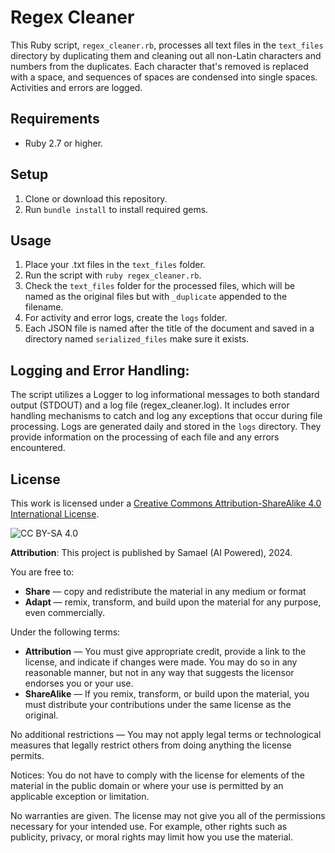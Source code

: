 # Regex Cleaner

This Ruby script, `regex_cleaner.rb`, processes all text files in the `text_files` directory by duplicating them and cleaning out all non-Latin characters and numbers from the duplicates. Each character that's removed is replaced with a space, and sequences of spaces are condensed into single spaces. Activities and errors are logged.

## Requirements

- Ruby 2.7 or higher.

## Setup

1. Clone or download this repository.
2. Run `bundle install` to install required gems.

## Usage

1. Place your .txt files in the `text_files` folder.
2. Run the script with `ruby regex_cleaner.rb`.
3. Check the `text_files` folder for the processed files, which will be named as the original files but with `_duplicate` appended to the filename.
4. For activity and error logs, create the `logs` folder.
5. Each JSON file is named after the title of the document and saved in a directory named `serialized_files` make sure it exists.

## Logging and Error Handling:

The script utilizes a Logger to log informational messages to both standard output (STDOUT) and a log file (regex_cleaner.log).
It includes error handling mechanisms to catch and log any exceptions that occur during file processing.
Logs are generated daily and stored in the `logs` directory. They provide information on the processing of each file and any errors encountered.


## License
This work is licensed under a [Creative Commons Attribution-ShareAlike 4.0 International License](http://creativecommons.org/licenses/by-sa/4.0/).

![CC BY-SA 4.0](https://i.creativecommons.org/l/by-sa/4.0/88x31.png)

**Attribution**: This project is published by Samael (AI Powered), 2024.

You are free to:
- **Share** — copy and redistribute the material in any medium or format
- **Adapt** — remix, transform, and build upon the material for any purpose, even commercially.

Under the following terms:
- **Attribution** — You must give appropriate credit, provide a link to the license, and indicate if changes were made. You may do so in any reasonable manner, but not in any way that suggests the licensor endorses you or your use.
- **ShareAlike** — If you remix, transform, or build upon the material, you must distribute your contributions under the same license as the original.

No additional restrictions — You may not apply legal terms or technological measures that legally restrict others from doing anything the license permits.

Notices:
You do not have to comply with the license for elements of the material in the public domain or where your use is permitted by an applicable exception or limitation.

No warranties are given. The license may not give you all of the permissions necessary for your intended use. For example, other rights such as publicity, privacy, or moral rights may limit how you use the material.

